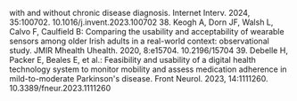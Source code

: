 with and without chronic disease diagnosis. Internet Interv. 2024, 35:100702. 10.1016/j.invent.2023.100702
38. Keogh A, Dorn JF, Walsh L, Calvo F, Caulfield B: Comparing the usability and acceptability of wearable
sensors among older Irish adults in a real-world context: observational study. JMIR Mhealth Uhealth. 2020,
8:e15704. 10.2196/15704
39. Debelle H, Packer E, Beales E, et al.: Feasibility and usability of a digital health technology system to
monitor mobility and assess medication adherence in mild-to-moderate Parkinson's disease. Front Neurol.
2023, 14:1111260. 10.3389/fneur.2023.1111260